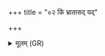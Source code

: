 +++
title = "०२ किं भ्रातासद् यद्"

+++
<details><summary>मूलम् (GR)</summary>

किं भ्रातासद् यद् अनाथं भवाति  
किम् उ स्वसा यन् निरृतिर् निगच्छात् ।  
काममूता बह्व् एतद् रपामि +++(Bhatt. vahv)+++  
तन्वा मे तन्वं सं पिपृग्धि ॥
</details>